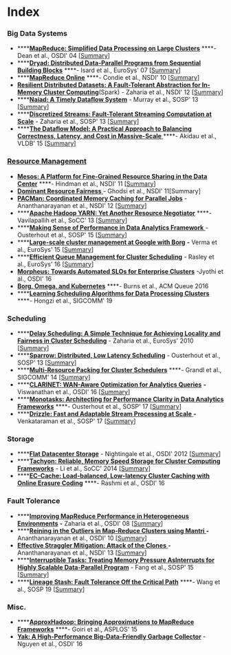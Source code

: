 # Index

### Big Data Systems

* \*\*\*\*[**MapReduce: Simplified Data Processing on Large Clusters**](https://static.googleusercontent.com/media/research.google.com/en//archive/mapreduce-osdi04.pdf) ****- Dean et al., OSDI' 04 \[[Summary](https://xzhu0027.gitbook.io/blog/big-data-sys/mapreduce-simplified-data-processing-on-large-clusters)\]
* \*\*\*\*[**Dryad: Distributed Data-Parallel Programs from Sequential Building Blocks**](https://www.microsoft.com/en-us/research/wp-content/uploads/2007/03/eurosys07.pdf) ****- Isard et al., EuroSys' 07 \[[Summary](https://xzhu0027.gitbook.io/blog/big-data-sys/dryad-distributed-data-parallel-programs-from-sequentialbuilding-blocks)\]
* \*\*\*\*[**MapReduce Online**](http://www.neilconway.org/docs/nsdi2010_hop.pdf) ****- Condie et al., NSDI' 10 \[[Summary](https://xzhu0027.gitbook.io/blog/big-data-sys/mapreduce-online)\]
* [**Resilient Distributed Datasets: A Fault-Tolerant Abstraction for In-Memory Cluster Computing**](https://www.usenix.org/system/files/conference/nsdi12/nsdi12-final138.pdf)\(Spark\) - Zaharia et al., NSDI' 12 \[[Summary](https://xzhu0027.gitbook.io/blog/big-data-sys/resilient-distributed-datasets-a-fault-tolerant-abstraction-for-in-memory-cluster-computing)\]
* \*\*\*\*[**Naiad: A Timely Dataflow System**](http://sigops.org/s/conferences/sosp/2013/papers/p439-murray.pdf) - Murray et al., SOSP' 13 \[[Summary](https://xzhu0027.gitbook.io/blog/big-data-sys/naiad-a-timely-dataflow-system)\]
* \*\*\*\*[**Discretized Streams: Fault-Tolerant Streaming Computation at Scale**](https://people.csail.mit.edu/matei/papers/2013/sosp_spark_streaming.pdf) - Zaharia et al., SOSP' 13 \[[Summary](https://xzhu0027.gitbook.io/blog/big-data-sys/discretized-streams-fault-tolerant-streaming-computation-at-scale)\]
* \*\*\*\*[**The Dataflow Model: A Practical Approach to Balancing Correctness, Latency, and Cost in Massive-Scale** ](https://www.vldb.org/pvldb/vol8/p1792-Akidau.pdf) ****- Akidau et al., VLDB' 15 \[[Summary](https://xzhu0027.gitbook.io/blog/big-data-sys/the-dataflow-model-a-practical-approach-to-balancing-correctness-latency-and-cost-in-massive-scale)\]

### [Resource Management ](https://xzhu0027.gitbook.io/blog/big-data-sys/resource-management)

* [**Mesos: A Platform for Fine-Grained Resource Sharing in the Data Center**](https://people.eecs.berkeley.edu/~alig/papers/mesos.pdf) ****- Hindman et al., NSDI' 11 \[[Summary](https://xzhu0027.gitbook.io/blog/big-data-sys/mesos-a-platform-for-fine-grained-resource-sharing-in-the-data-center)\]
* [**Dominant Resource Fairness** ](https://cs.stanford.edu/~matei/papers/2011/nsdi_drf.pdf) - Ghodsi et al., NSDI' 11\[Summary\]
* [**PACMan: Coordinated Memory Caching for Parallel Jobs**](https://www.usenix.org/system/files/conference/nsdi12/pacman.pdf) - Ananthanarayanan et al., NSDI' 12 \[[Summary](https://xzhu0027.gitbook.io/blog/big-data-sys/pacman-coordinated-memory-caching-for-parallel-jobs)\]
* \*\*\*\*[**Apache Hadoop YARN: Yet Another Resource Negotiator**](https://www.cse.ust.hk/~weiwa/teaching/Fall15-COMP6611B/reading_list/YARN.pdf) ****- Vavilapallih et al., SoCC' 13 \[[Summary](https://xzhu0027.gitbook.io/blog/big-data-sys/apache-hadoop-yarn-yet-another-resource-negotiator)\]
* \*\*\*\*[**Making Sense of Performance in Data Analytics Framework** ](https://www.usenix.org/system/files/conference/nsdi15/nsdi15-paper-ousterhout.pdf)- Ousterhout et al., SOSP' 15 \[[Summary](https://xzhu0027.gitbook.io/blog/big-data-sys/making-sense-of-performance-in-data-analytics-framework)\]
* \*\*\*\*[**Large-scale cluster management at Google with Borg**](https://storage.googleapis.com/pub-tools-public-publication-data/pdf/43438.pdf) **-** Verma et al., EuroSys' 15 \[[Summary](https://xzhu0027.gitbook.io/blog/big-data-sys/large-scale-cluster-management-at-google-with-borg)\]
* \*\*\*\*[**Efficient Queue Management for Cluster Scheduling**](https://www.cse.ust.hk/~weiwa/teaching/Fall16-COMP6611B/reading_list/Yaq.pdf) - Rasley et al., EuroSys' 16 \[[Summary](https://xzhu0027.gitbook.io/blog/big-data-sys/other-interesting-papers#efficient-queue-management-for-cluster-scheduling-rasley-et-al-eurosys-16)\]
* [**Morpheus: Towards Automated SLOs for Enterprise Clusters**](https://www.usenix.org/conference/osdi16/technical-sessions/presentation/jyothi) -Jyothi et al., OSDI' 16
* [**Borg, Omega, and Kubernetes**](https://ai.google/research/pubs/pub44843) ****- Burns et al., ACM Queue 2016
* \*\*\*\*[**Learning Scheduling Algorithms for Data Processing Clusters**](https://web.mit.edu/decima/content/sigcomm-2019.pdf) ****- Hongzi et al., SIGCOMM' 19 

### Scheduling 

* \*\*\*\*[**Delay Scheduling: A Simple Technique for Achieving Locality and Fairness in Cluster Scheduling**](https://cs.stanford.edu/~matei/papers/2010/eurosys_delay_scheduling.pdf) - Zaharia et al., EuroSys' 2010 \[[Summary](https://xzhu0027.gitbook.io/blog/big-data-sys/delay-scheduling-a-simple-technique-for-achieving-locality-and-fairness-in-cluster-scheduling)\] 
* \*\*\*\*[**Sparrow: Distributed, Low Latency Scheduling**](https://cs.stanford.edu/~matei/papers/2013/sosp_sparrow.pdf) - Ousterhout et al., SOSP' 13 \[[Summary](https://xzhu0027.gitbook.io/blog/big-data-sys/sparrow-distributed-low-latency-scheduling)\]
* \*\*\*\*[**Multi-Resource Packing for Cluster Schedulers**](https://www.cs.cmu.edu/~xia/resources/Documents/grandl_sigcomm14.pdf) ****- Grandl et al., SIGCOMM' 14 \[[Summary](https://xzhu0027.gitbook.io/blog/big-data-sys/multi-resource-packing-for-cluster-schedulers)\]
* \*\*\*\*[**CLARINET: WAN-Aware Optimization for Analytics Queries**](https://www.usenix.org/system/files/conference/osdi16/osdi16-viswanathan.pdf) **-** Viswanathan et al., OSDI' 16 \[[Summary](https://xzhu0027.gitbook.io/blog/big-data-sys/clarinet-wan-aware-optimization-for-analytics-queries)\]
* \*\*\*\*[**Monotasks: Architecting for Performance Clarity in Data Analytics Frameworks**](http://kayousterhout.org/publications/sosp17-final183.pdf)  ****- Ousterhout et al., SOSP' 17 \[[Summary](https://xzhu0027.gitbook.io/blog/big-data-sys/monotasks-architecting-for-performance-clarity-in-data-analytics-frameworks)\]
* \*\*\*\*[**Drizzle: Fast and Adaptable Stream Processing at Scale** ](http://shivaram.org/publications/drizzle-sosp17.pdf) **-** Venkataraman et al., SOSP' 17 \[[Summary](https://xzhu0027.gitbook.io/blog/big-data-sys/drizzle-fast-and-adaptable-stream-processing-at-scale)\]

### Storage

* \*\*\*\*[**Flat Datacenter Storage**](https://www.usenix.org/system/files/conference/osdi12/osdi12-final-75.pdf) - Nightingale et al., OSDI' 2012 \[[Summary](https://xzhu0027.gitbook.io/blog/distributed-storage/flat-datacenter-storage)\]
* \*\*\*\*[**Tachyon: Reliable, Memory Speed Storage for Cluster Computing Frameworks**](https://people.csail.mit.edu/matei/papers/2014/socc_tachyon.pdf) - Li et al., SoCC' 2014 \[[Summary](https://xzhu0027.gitbook.io/blog/distributed-storage/tachyon-reliable-memory-speed-storage-for-cluster-computing-frameworks)\]
* \*\*\*\*[**EC-Cache: Load-balanced, Low-latency Cluster Caching with Online Erasure Coding**](https://www.usenix.org/system/files/conference/osdi16/osdi16-rashmi.pdf) ****- Rashmi et al., OSDI' 16

### Fault Tolerance 

* \*\*\*\*[**Improving MapReduce Performance in Heterogeneous Environments**](http://courses.cs.vt.edu/cs5204/fall12-kafura/Papers/MapReduce/Map-Reduce-Hadoop.pdf) **-** Zaharia et al., OSDI' 08 \[[Summary](https://xzhu0027.gitbook.io/blog/big-data-sys/improving-mapreduce-performance-in-heterogeneous-environments)\]
* \*\*\*\*[**Reining in the Outliers in Map-Reduce Clusters using Mantri** ](https://www.usenix.org/legacy/events/osdi10/tech/full_papers/Ananthanarayanan.pdf)**-** Ananthanarayanan et al., OSDI' 10 \[[Summary](https://xzhu0027.gitbook.io/blog/big-data-sys/reining-in-the-outliers-in-map-reduce-clusters-using-mantri)\]
* [**Effective Straggler Mitigation: Attack of the Clones** ](https://www.usenix.org/system/files/conference/nsdi13/nsdi13-final231.pdf) **-** Ananthanarayanan et al., NSDI' 13 \[[Summary](https://xzhu0027.gitbook.io/blog/big-data-sys/effective-straggler-mitigation-attack-of-the-clones)\]
* \*\*\*\*[**Interruptible Tasks: Treating Memory Pressure AsInterrupts for Highly Scalable Data-Parallel Program**](https://people.cs.uchicago.edu/~shanlu/paper/sosp15-itask.pdf) - Fang et al., SOSP' 15 \[[Summary](https://xzhu0027.gitbook.io/blog/big-data-sys/interruptible-tasks-treating-memory-pressure-asinterrupts-for-highly-scalable-data-parallel-progra)\]
* \*\*\*\*[**Lineage Stash: Fault Tolerance Off the Critical Path**](https://dl.acm.org/authorize?N695036) ****- Wang et al., SOSP 19 \[[Summary](https://xzhu0027.gitbook.io/blog/big-data-sys/other-interesting-papers#lineage-stash-fault-tolerance-off-the-critical-path-wang-et-al-sosp-19)\] 

### Misc.

* \*\*\*\*[**ApproxHadoop: Bringing Approximations to MapReduce Frameworks**](https://dl.acm.org/citation.cfm?id=2694351) ****- Goiri et al., ASPLOS' 15
* [**Yak: A High-Performance Big-Data-Friendly Garbage Collector**](https://www.usenix.org/system/files/conference/osdi16/osdi16-nguyen.pdf) - Nguyen et al., OSDI' 16



